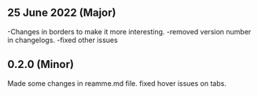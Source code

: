 
## 25 June 2022 (Major)
-Changes in borders to make it more interesting.
-removed version number in changelogs.
-fixed other issues

## 0.2.0 (Minor)
Made some changes in reamme.md file.
fixed hover issues on tabs.